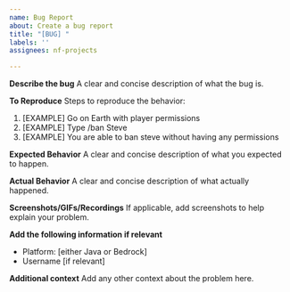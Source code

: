 ```yaml
---
name: Bug Report
about: Create a bug report
title: "[BUG] "
labels: ''
assignees: nf-projects

---
```


**Describe the bug**
A clear and concise description of what the bug is.

**To Reproduce**
Steps to reproduce the behavior:
1. [EXAMPLE] Go on Earth with player permissions
2. [EXAMPLE] Type /ban Steve
3. [EXAMPLE] You are able to ban steve without having any permissions

**Expected Behavior**
A clear and concise description of what you expected to happen.

**Actual Behavior**
A clear and concise description of what actually happened.

**Screenshots/GIFs/Recordings**
If applicable, add screenshots to help explain your problem.

**Add the following information if relevant**
 - Platform: [either Java or Bedrock]
 - Username [if relevant]

**Additional context**
Add any other context about the problem here.
